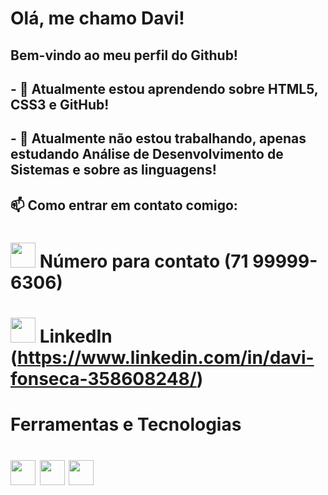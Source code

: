 # Olá, me chamo Davi!
## Bem-vindo ao meu perfil do Github!
## - 🌱 Atualmente estou aprendendo sobre HTML5, CSS3 e GitHub!
## - 🔭 Atualmente não estou trabalhando, apenas estudando Análise de Desenvolvimento de Sistemas e sobre as linguagens!
## 📫 Como entrar em contato comigo: 
# <img src="   https://cdn-icons-png.flaticon.com/512/15/15895.png " width="40" height="40"/> Número para contato (71 99999-6306)
# <img src="https://cdn.jsdelivr.net/gh/devicons/devicon/icons/linkedin/linkedin-plain.svg" width= "40" height="40"/> LinkedIn (https://www.linkedin.com/in/davi-fonseca-358608248/)

# Ferramentas e Tecnologias

# <img src="https://cdn.jsdelivr.net/gh/devicons/devicon/icons/html5/html5-original.svg" width= "40" height="40"/> <img src="https://cdn.jsdelivr.net/gh/devicons/devicon/icons/css3/css3-original.svg" width= "40" height="40"/> <img src="https://cdn.jsdelivr.net/gh/devicons/devicon/icons/github/github-original.svg" width= "40" height="40" />
